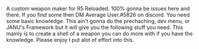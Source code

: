 A custom weapon maker for R5 Reloaded. 
100% gonna be issues here and there. If you find some then DM Average User.#5826 on discord.
You need some basic knowledge. This ain't gonna do the prechaching, dev menu, or JANU's Framework but it will
give you the following stuff you need. This mainly is to create a shell of a weapon you can do more with if you have the knowledge.
Please enjoy I put alot of effort into this.
